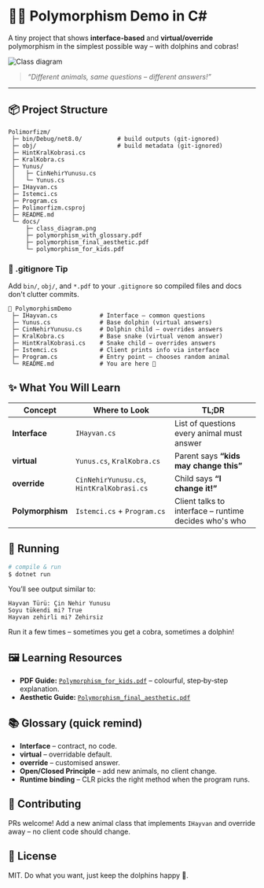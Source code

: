 # 🐍🐬 Polymorphism Demo in C\#

A tiny project that shows **interface‑based** and **virtual/override** polymorphism in the simplest possible way – with dolphins and cobras!

![Class diagram](./docs/class_diagram.png)

> *“Different animals, same questions – different answers!”*

---

## 📦 Project Structure

```text
Polimorfizm/
 ├─ bin/Debug/net8.0/          # build outputs (git‑ignored)
 ├─ obj/                       # build metadata (git‑ignored)
 ├─ HintKralKobrasi.cs
 ├─ KralKobra.cs
 ├─ Yunus/
 │   ├─ CinNehirYunusu.cs
 │   └─ Yunus.cs
 ├─ IHayvan.cs
 ├─ Istemci.cs
 ├─ Program.cs
 ├─ Polimorfizm.csproj
 ├─ README.md
 └─ docs/
     ├─ class_diagram.png
     ├─ polymorphism_with_glossary.pdf
     ├─ polymorphism_final_aesthetic.pdf
     └─ polymorphism_for_kids.pdf
```

### 🙈 .gitignore Tip

Add `bin/`, `obj/`, and `*.pdf` to your `.gitignore` so compiled files and docs don't clutter commits.

```text
📂 PolymorphismDemo
 ├─ IHayvan.cs            # Interface – common questions
 ├─ Yunus.cs              # Base dolphin (virtual answers)
 ├─ CinNehirYunusu.cs     # Dolphin child – overrides answers
 ├─ KralKobra.cs          # Base snake (virtual venom answer)
 ├─ HintKralKobrasi.cs    # Snake child – overrides answers
 ├─ Istemci.cs            # Client prints info via interface
 ├─ Program.cs            # Entry point – chooses random animal
 └─ README.md             # You are here 👋
```

## ✨ What You Will Learn

| Concept          | Where to Look                             | TL;DR                                                 |
| ---------------- | ----------------------------------------- | ----------------------------------------------------- |
| **Interface**    | `IHayvan.cs`                              | List of questions every animal must answer            |
| **virtual**      | `Yunus.cs`, `KralKobra.cs`                | Parent says **“kids may change this”**                |
| **override**     | `CinNehirYunusu.cs`, `HintKralKobrasi.cs` | Child says **“I change it!”**                         |
| **Polymorphism** | `Istemci.cs` + `Program.cs`               | Client talks to interface – runtime decides who's who |

## 🚀 Running

```bash
# compile & run
$ dotnet run
```

You’ll see output similar to:

```
Hayvan Türü: Çin Nehir Yunusu
Soyu tükendi mi? True
Hayvan zehirli mi? Zehirsiz
```

Run it a few times – sometimes you get a cobra, sometimes a dolphin!

## 🖼️ Learning Resources

* **PDF Guide:** [`Polymorphism_for_kids.pdf`](./docs/Polymorphism_for_kids.pdf) – colourful, step‑by‑step explanation.
* **Aesthetic Guide:** [`Polymorphism_final_aesthetic.pdf`](./docs/Polymorphism_final_aesthetic.pdf)

## 📚 Glossary (quick remind)

* **Interface** – contract, no code.
* **virtual** – overridable default.
* **override** – customised answer.
* **Open/Closed Principle** – add new animals, no client change.
* **Runtime binding** – CLR picks the right method when the program runs.

## 🤝 Contributing

PRs welcome! Add a new animal class that implements `IHayvan` and override away – no client code should change.

## 📝 License

MIT. Do what you want, just keep the dolphins happy 🐬.
